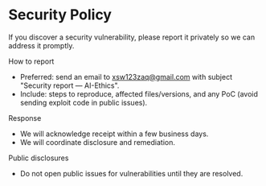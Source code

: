 # Security Policy

If you discover a security vulnerability, please report it privately so we can address it promptly.

How to report
- Preferred: send an email to xsw123zaq@gmail.com with subject "Security report — AI-Ethics".
- Include: steps to reproduce, affected files/versions, and any PoC (avoid sending exploit code in public issues).

Response
- We will acknowledge receipt within a few business days.
- We will coordinate disclosure and remediation.

Public disclosures
- Do not open public issues for vulnerabilities until they are resolved.